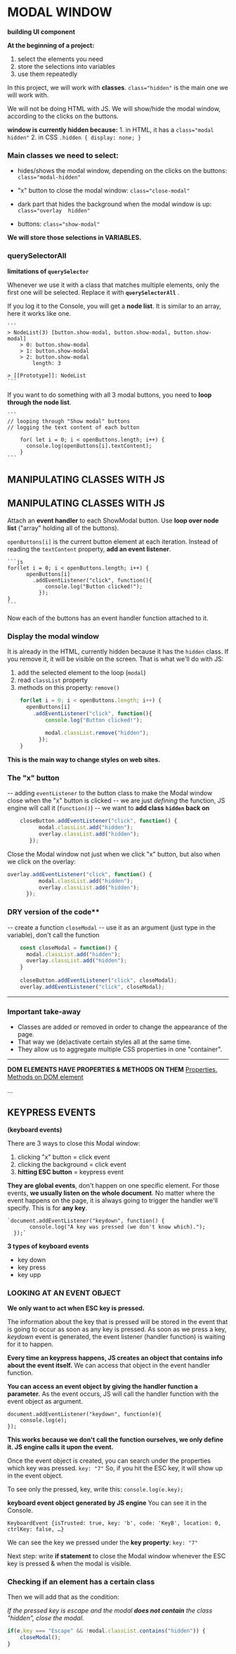 # MODAL WINDOW

**building UI component**

**At the beginning of a project:**

1. select the elements you need
2. store the selections into variables
3. use them repeatedly



In this project, we will work with **classes**.
`class="hidden"` is the main one we will work with.

We will not be doing HTML with JS.
We will show/hide the modal window, according to the clicks on the buttons.


**window is currently hidden because:**
    1. in HTML, it has a `class="modal hidden"`
    2. in CSS
        ```
        .hidden { display: none; }
        ```

 ### Main classes we need to select:

- hides/shows the modal window, depending on the clicks on the buttons:     `class="modal-hidden"`

- "x" button to close the modal window: `class="close-modal"`

- dark part that hides the background when the modal window is up: `class="overlay  hidden"`

- buttons: `class="show-modal"`

**We will store those selections in VARIABLES.**


### querySelectorAll

**limitations of `querySelector`**

Whenever we use it with a class that matches multiple elements, only the first one will be selected.
Replace it with **`querySelectorAll`** .

If you log it to the Console, you will get a **node list**.
It is similar to an array, here it works like one.

    ```
    > NodeList(3) [button.show-modal, button.show-modal, button.show-modal]
        > 0: button.show-modal
        > 1: button.show-modal
        > 2: button.show-modal
            length: 3
    
    > [[Prototype]]: NodeList
    ```

If you want to do something with all 3 modal buttons, you need to **loop through the node list**.

    ```
    // looping through "Show modal" buttons
    // logging the text content of each button
    
        for( let i = 0; i < openButtons.length; i++) {
          console.log(openButtons[i].textContent);
        }
    ```


## MANIPULATING CLASSES WITH JS

## MANIPULATING CLASSES WITH JS

Attach an **event handler** to each ShowModal button.
Use **loop over node list** ("array" holding all of the buttons).

`openButtons[i]` is the current button element at each iteration.
Instead of reading the `textContent` property, **add an event listener**.

    ```js
    for(let i = 0; i < openButtons.length; i++) {
          openButtons[i]
            .addEventListener("click", function(){
                console.log("Button clicked!");
              });
    }
    ```

Now each of the buttons has an event handler function attached to it.


### Display the modal window

It is already in the HTML, currently hidden because it has the `hidden` class.
If you remove it, it will be visible on the screen.
That is what we'll do with JS: 

1. add the selected element to the loop (`modal`)
2. read `classList` property
3. methods on this property: `remove()`

```js
    for(let i = 0; i < openButtons.length; i++) {
      openButtons[i]
        .addEventListener("click", function(){
            console.log("Button clicked!");
 
            modal.classList.remove("hidden");
          });
    }
```

**This is the main way to change styles on web sites.**


### The "x" button

-- adding `eventListener` to the button class to make the Modal window close when the "x" button is clicked
-- we are just _defining_ the function, JS engine will call it (`function()`)
-- we want to **add class `hidden` back on**

```js
    closeButton.addEventListener("click", function() {
          modal.classList.add("hidden");
          overlay.classList.add("hidden");  
       });
```
   
   
Close the Modal window not just when we click "x" button, but also when we click on the overlay:

```js
overlay.addEventListener("click", function() {
          modal.classList.add("hidden");
          overlay.classList.add("hidden");
      });  	
```

### DRY version of the code**

-- create a function `closeModal`
-- use it as an argument (just type in the variable), don't call the function

```js
    const closeModal = function() {
      modal.classList.add("hidden");
      overlay.classList.add("hidden");
    }
 
    closeButton.addEventListener("click", closeModal);
    overlay.addEventListener("click", closeModal);
```
---

### Important take-away 
- Classes are added or removed in order to change the appearance of the page.
- That way we (de)activate certain styles all at the same time.
- They allow us to aggregate multiple CSS properties in one "container".

---

**DOM ELEMENTS HAVE PROPERTIES & METHODS ON THEM**
[Properties, Methods on DOM element](https://developer.mozilla.org/en-US/docs/Web/API/Element)
   

...

## KEYPRESS EVENTS
**(keyboard events)**

There are 3 ways to close this Modal window:

1. clicking "x" button = click event
2. clicking the background = click event
3. **hitting ESC button** = keypress event


**They are global events**, don't happen on one specific element.
For those events, **we usually listen on the whole document**.
No matter where the event happens on the page, it is always going to trigger the handler we'll specify.
This is for **any key**.

    `document.addEventListener("keydown", function() {
           console.log("A key was pressed (we don't know which).");
      });` 


**3 types of keyboard events**

- key down
- key press
- key upp



### LOOKING AT AN EVENT OBJECT
**We only want to act when ESC key is pressed.**

The information about the key that is pressed will be stored in the event that is going to occur as soon as any key is pressed.
As soon as we press a key, _keydown_ event is generated, the event listener (handler function) is waiting for it to happen.

**Every time an keypress happens, JS creates an object that contains info about the event itself.** We can access that object in the event handler function.


**You can access an event object by giving the handler function a parameter.**
As the event occurs, JS will call the handler function with the event object as argument.

  ```
  document.addEventListener("keydown", function(e){
      console.log(e);
  });
```

**This works because we don't call the function ourselves, we only define it. JS engine calls it upon the event.**


Once the event object is created, you can search under the properties which key was pressed. `key: "7"`
So, if you hit the ESC key, it will show up in the event object.

To see only the pressed, key, write this: `console.log(e.key);`


**keyboard event object generated by JS engine**
You can see it in the Console.

  `KeyboardEvent {isTrusted: true, key: 'b', code: 'KeyB', location: 0, ctrlKey: false, …}`

We can see the key we pressed under the **key property**: `key: "7"`


Next step: write **if statement** to close the Modal window whenever the ESC key is pressed & when the modal is visible. 


### Checking if an element has a certain class

Then we will add that as the condition:

_If the pressed key is _escape_  and the modal **does not contain** the class "hidden", close the modal._


  ```js
  if(e.key === "Escape" && !modal.classList.contains("hidden")) {
      closeModal();
  }
  ```
